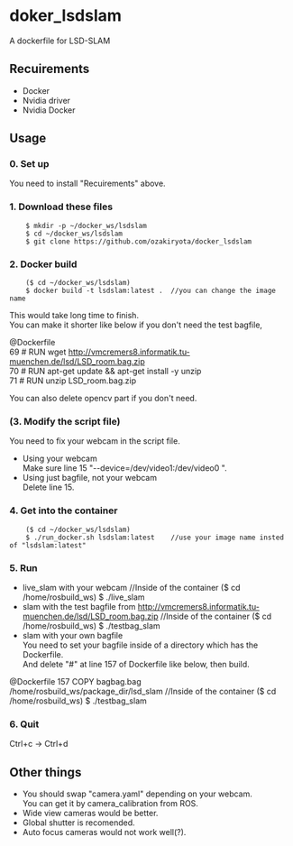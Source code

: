 # doker_lsdslam

A dockerfile for LSD-SLAM

## Recuirements
* Docker
* Nvidia driver
* Nvidia Docker

## Usage
### 0. Set up
You need to install "Recuirements" above.
### 1. Download these files
		$ mkdir -p ~/docker_ws/lsdslam
		$ cd ~/docker_ws/lsdslam
		$ git clone https://github.com/ozakiryota/docker_lsdslam
### 2. Docker build
		($ cd ~/docker_ws/lsdslam)
		$ docker build -t lsdslam:latest .	//you can change the image name
This would take long time to finish.  
You can make it shorter like below if you don't need the test bagfile,  

@Dockerfile  
69 # RUN wget http://vmcremers8.informatik.tu-muenchen.de/lsd/LSD_room.bag.zip  
70 # RUN apt-get update && apt-get install -y unzip  
71 # RUN unzip LSD_room.bag.zip  

You can also delete opencv part if you don't need.
### (3. Modify the script file)
You need to fix your webcam in the script file.  
+ Using your webcam  
Make sure line 15 "--device=/dev/video1:/dev/video0 \".
+ Using just bagfile, not your webcam  
Delete line 15.
### 4. Get into the container
		($ cd ~/docker_ws/lsdslam)
		$ ./run_docker.sh lsdslam:latest	//use your image name insted of "lsdslam:latest"
### 5. Run
+ live_slam with your webcam
		//Inside of the container
		($ cd /home/rosbuild_ws)
		$ ./live_slam
+ slam with the test bagfile from http://vmcremers8.informatik.tu-muenchen.de/lsd/LSD_room.bag.zip
		//Inside of the container
		($ cd /home/rosbuild_ws)
		$ ./testbag_slam
+  slam with your own bagfile  
You need to set your bagfile inside of a directory which has the Dockerfile.  
And delete "#" at line 157 of Dockerfile like below, then build.  

@Dockerfile
157 COPY  bagbag.bag /home/rosbuild_ws/package_dir/lsd_slam
		//Inside of the container
		($ cd /home/rosbuild_ws)
		$ ./testbag_slam
### 6. Quit
Ctrl+c → Ctrl+d
## Other things
+ You should swap "camera.yaml" depending on your webcam.  
You can get it by camera_calibration from ROS.
+ Wide view cameras would be better.
+ Global shutter is recomended.
+ Auto focus cameras would not work well(?).
